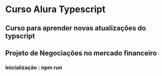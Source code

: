 # Curso Alura Typescript

## Curso para aprender novas atualizações do typscript

## Projeto de Negociações no mercado financeiro


### Inicialização : npm run

